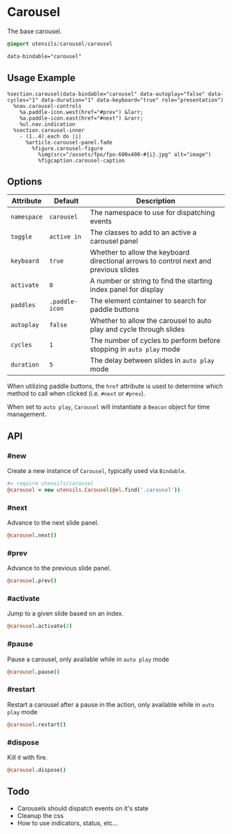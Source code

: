 
# Carousel
The base carousel.

```sass
@import utensils/carousel/carousel
```

```html
data-bindable="carousel"
```

## Usage Example

<!--~ markup/carousel.html.haml -->
```haml
%section.carousel(data-bindable="carousel" data-autoplay="false" data-cycles="1" data-duration="1" data-keyboard="true" role="presentation")
  %nav.carousel-controls
    %a.paddle-icon.west(href="#prev") &larr;
    %a.paddle-icon.east(href="#next") &rarr;
    %ul.nav.indication
  %section.carousel-inner
    - (1..4).each do |i|
      %article.carousel-panel.fade
        %figure.carousel-figure
          %img(src="/assets/fpo/fpo-600x400-#{i}.jpg" alt="image")
          %figcaption.carousel-caption
```
<!-- end -->

## Options

Attribute           | Default         | Description
------------------- | --------------- | -------------------------------------------
`namespace`         | `carousel`      | The namespace to use for dispatching events
`toggle`            | `active in`     | The classes to add to an active a carousel panel
`keyboard`          | `true`          | Whether to allow the keyboard directional arrows to control next and previous slides
`activate`          | `0`             | A number or string to find the starting index panel for display
`paddles`           | `.paddle-icon`  | The element container to search for paddle buttons
`autoplay`          | `false`         | Whether to allow the carousel to auto play and cycle through slides
`cycles`            | `1`             | The number of cycles to perform before stopping in `auto play` mode
`duration`          | `5`             | The delay between slides in `auto play` mode

When utilizing paddle buttons, the `href` attribute is used to determine
which method to call when clicked (i.e. `#next` or `#prev`).

When set to `auto play`, `Carousel` will instantiate a `Beacon` object
for time management.


## API

### #new
Create a new instance of `Carousel`, typically used via `Bindable`. 

```coffee
#= require utensils/carousel
@carousel = new utensils.Carousel(@el.find('.carousel'))
```

### #next
Advance to the next slide panel.

```coffee
@carousel.next()
```

### #prev
Advance to the previous slide panel.

```coffee
@carousel.prev()
```

### #activate
Jump to a given slide based on an index.

```coffee
@carousel.activate(2)
```

### #pause
Pause a carousel, only available while in `auto play` mode

```coffee
@carousel.pause()
```

### #restart
Restart a carousel after a pause in the action, only available while in
`auto play` mode

```coffee
@carousel.restart()
```

### #dispose
Kill it with fire.

```coffee
@carousel.dispose()
```


## Todo
- Carousels should dispatch events on it's state
- Cleanup the css
- How to use indicators, status, etc...


